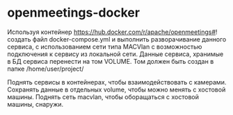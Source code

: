 # openmeetings-docker

Используя контейнер https://hub.docker.com/r/apache/openmeetings#! создать файл docker-compose.yml и выполнить разворачивание данного сервиса, с использованием сети типа MACVlan с возможностью подключения к сервису из локальной сети. Данные сервиса, хранимые в БД сервиса перенести на том VOLUME.
Том должен быть создан в папке /home/user/project/


Поднять сервисы в контейнерах, чтобы взаимодействовать с камерами.
Сохранять данные в отдельных volume, чтобы можно менять с хостовой машины.
Поднять сеть macvlan, чтобы оборащаться с хостовой машины, снаружи.
